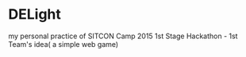 # DELight
my personal practice of SITCON Camp 2015 1st Stage Hackathon - 1st Team's idea( a simple web game)

